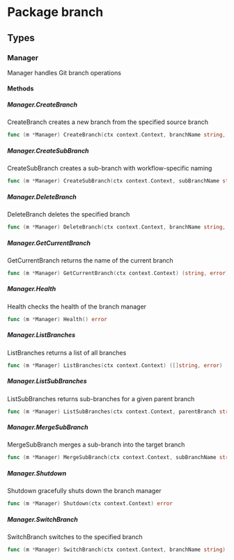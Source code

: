 # Package branch

## Types

### Manager

Manager handles Git branch operations


#### Methods

##### Manager.CreateBranch

CreateBranch creates a new branch from the specified source branch


```go
func (m *Manager) CreateBranch(ctx context.Context, branchName string, sourceBranch string) error
```

##### Manager.CreateSubBranch

CreateSubBranch creates a sub-branch with workflow-specific naming


```go
func (m *Manager) CreateSubBranch(ctx context.Context, subBranchName string, parentBranch string, workflowType interfaces.WorkflowType) (*interfaces.SubBranchInfo, error)
```

##### Manager.DeleteBranch

DeleteBranch deletes the specified branch


```go
func (m *Manager) DeleteBranch(ctx context.Context, branchName string, force bool) error
```

##### Manager.GetCurrentBranch

GetCurrentBranch returns the name of the current branch


```go
func (m *Manager) GetCurrentBranch(ctx context.Context) (string, error)
```

##### Manager.Health

Health checks the health of the branch manager


```go
func (m *Manager) Health() error
```

##### Manager.ListBranches

ListBranches returns a list of all branches


```go
func (m *Manager) ListBranches(ctx context.Context) ([]string, error)
```

##### Manager.ListSubBranches

ListSubBranches returns sub-branches for a given parent branch


```go
func (m *Manager) ListSubBranches(ctx context.Context, parentBranch string) ([]*interfaces.SubBranchInfo, error)
```

##### Manager.MergeSubBranch

MergeSubBranch merges a sub-branch into the target branch


```go
func (m *Manager) MergeSubBranch(ctx context.Context, subBranchName string, targetBranch string, deleteAfterMerge bool) error
```

##### Manager.Shutdown

Shutdown gracefully shuts down the branch manager


```go
func (m *Manager) Shutdown(ctx context.Context) error
```

##### Manager.SwitchBranch

SwitchBranch switches to the specified branch


```go
func (m *Manager) SwitchBranch(ctx context.Context, branchName string) error
```

